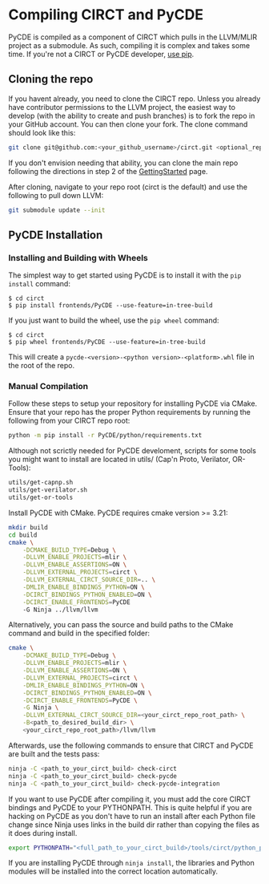 # Compiling CIRCT and PyCDE

PyCDE is compiled as a component of CIRCT which pulls in the LLVM/MLIR project
as a submodule. As such, compiling it is complex and takes some time. If you're
not a CIRCT or PyCDE developer, [use pip](https://pypi.org/project/pycde/).

## Cloning the repo

If you havent already, you need to clone the CIRCT repo. Unless you already
have contributor permissions to the LLVM project, the easiest way to develop
(with the ability to create and push branches) is to fork the repo in your
GitHub account. You can then clone your fork. The clone command should look
like this:

```bash
git clone git@github.com:<your_github_username>/circt.git <optional_repo_name>
```

If you don't envision needing that ability, you can clone the main repo
following the directions in step 2 of the [GettingStarted](GettingStarted.md) page.

After cloning, navigate to your repo root (circt is the default) and use the
following to pull down LLVM:

```bash
git submodule update --init
```

## PyCDE Installation

### Installing and Building with Wheels

The simplest way to get started using PyCDE is to install it with the `pip install` command:

```
$ cd circt
$ pip install frontends/PyCDE --use-feature=in-tree-build
```

If you just want to build the wheel, use the `pip wheel` command:

```
$ cd circt
$ pip wheel frontends/PyCDE --use-feature=in-tree-build
```

This will create a `pycde-<version>-<python version>-<platform>.whl` file in the root of the repo.

### Manual Compilation

Follow these steps to setup your repository for installing PyCDE via CMake.
Ensure that your repo has the proper Python requirements by running the
following from your CIRCT repo root:

```bash
python -m pip install -r PyCDE/python/requirements.txt
```

Although not scrictly needed for PyCDE develoment, scripts for some tools you
might want to install are located in utils/
(Cap'n Proto, Verilator, OR-Tools):

```bash
utils/get-capnp.sh
utils/get-verilator.sh
utils/get-or-tools
```

Install PyCDE with CMake. PyCDE requires cmake version >= 3.21:

```bash
mkdir build
cd build
cmake \
    -DCMAKE_BUILD_TYPE=Debug \
    -DLLVM_ENABLE_PROJECTS=mlir \
    -DLLVM_ENABLE_ASSERTIONS=ON \
    -DLLVM_EXTERNAL_PROJECTS=circt \
    -DLLVM_EXTERNAL_CIRCT_SOURCE_DIR=.. \
    -DMLIR_ENABLE_BINDINGS_PYTHON=ON \
    -DCIRCT_BINDINGS_PYTHON_ENABLED=ON \
    -DCIRCT_ENABLE_FRONTENDS=PyCDE
    -G Ninja ../llvm/llvm
```

Alternatively, you can pass the source and build paths to the CMake command and
build in the specified folder:

```bash
cmake \
    -DCMAKE_BUILD_TYPE=Debug \
    -DLLVM_ENABLE_PROJECTS=mlir \
    -DLLVM_ENABLE_ASSERTIONS=ON \
    -DLLVM_EXTERNAL_PROJECTS=circt \
    -DMLIR_ENABLE_BINDINGS_PYTHON=ON \
    -DCIRCT_BINDINGS_PYTHON_ENABLED=ON \
    -DCIRCT_ENABLE_FRONTENDS=PyCDE \
    -G Ninja \
    -DLLVM_EXTERNAL_CIRCT_SOURCE_DIR=<your_circt_repo_root_path> \
    -B<path_to_desired_build_dir> \
    <your_circt_repo_root_path>/llvm/llvm
```

Afterwards, use the following commands to ensure that CIRCT and PyCDE are built
and the tests pass:

```bash
ninja -C <path_to_your_circt_build> check-circt
ninja -C <path_to_your_circt_build> check-pycde
ninja -C <path_to_your_circt_build> check-pycde-integration
```

If you want to use PyCDE after compiling it, you must add the core CIRCT
bindings and PyCDE to your PYTHONPATH. This is quite helpful if you are hacking
on PyCDE as you don't have to run an install after each Python file change since
Ninja uses links in the build dir rather than copying the files as it does
during install.

```bash
export PYTHONPATH="<full_path_to_your_circt_build>/tools/circt/python_packages/circt_core:<full_path_to_your_circt_build>/tools/circt/python_packages/pycde"
```

If you are installing PyCDE through `ninja install`, the libraries and Python modules will be installed into the correct location automatically.

